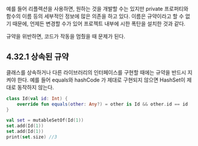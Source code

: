예를 들어 리플렉션을 사용하면, 원하는 것을 개발할 수는 있지만 private 프로퍼티와 함수의 이름 등의 세부적인 정보에 많은 의존을 하고 있다. 이름은 규약이라고 할 수 없기 때문에, 언제든 변경할 수가 있어 프로젝트 내부에 시한 폭탄을 설치한 것과 같다.

규약을 위반하면, 코드가 작동을 멈췄을 때 문제가 된다.

## 4.32.1 상속된 규약

클래스를 상속하거나 다른 라이브러리의 인터페이스를 구현할 때에는 규약을 반드시 지켜야 한다. 예를 들어 equals와 hashCode 가 제대로 구현되지 않으면 HashSet이 제대로 동작하지 않는다.

```kotlin
class Id(val id: Int) {
	override fun equals(other: Any?) = other is Id && other.id == id
}

val set = mutableSetOf(Id(1))
set.add(Id(1))
set.add(Id(1))
print(set.size) //3
```
